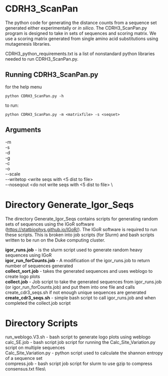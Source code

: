 # CDRH3_ScanPan

The python code for generating the distance counts from a sequence set generated either experimentally or *in silico*. The CDRH3_ScanPan.py program is designed to take in sets of sequences and scoring matrix. We use a scoring matrix generated from single amino acid substitutions using mutagenesis libraries.

CDRH3_python_requirements.txt is a list of nonstandard python libraries needed to run CDRH3_ScanPan.py.

## Running CDRH3_ScanPan.py

for the help menu
```
python CDRH3_ScanPan.py -h
```

to run:
```
python CDRH3_ScanPan.py -m <matrixfile> -s <seqset>
```

## Arguments

-m <matrix> \
-s <sequence file> \
-d <distance file> \
-g <gene> \
-c <cutoff> \
-o <pdffile name> \
--scale <scale to use> \
--writetop <write seqs with <5 dist to file> \
--noseqout <do not write seqs with <5 dist to file> \

# Directory Generate_Igor_Seqs

The directory Generate_Igor_Seqs contains scripts for generating random sets of sequences using the IGoR software (https://statbiophys.github.io/IGoR/). The IGoR software is required to run these scripts. This is broken into job scripts (for Slurm) and bash scripts written to be run on the Duke computing cluster.

**igor_runs.job** - is the slurm script used to generate random heavy sequences using IGoR\
**igor_run_forCounts.job** - A modification of the igor_runs.job to return number of sequences generated\
**collect_sort.job** - takes the generated sequences and uses weblogo to create logo plots\
**collect.job** - Job script to take the generated sequences from igor_runs.job (or igor_run_forCounts.job) and put them into one file and calls create_cdr3_seqs.sh if not enough unique sequences are generated\
**create_cdr3_seqs.sh** - simple bash script to call igor_runs.job and when completed the collect.job script


# Directory Scripts

run_weblogo.V3.sh - bash script to generate logo plots using weblogo \
calc_SE.job - bash script job script for running the Calc_Site_Variation.py script on multiple sequences\
Calc_Site_Variation.py - python script used to calculate the shannon entropy of a sequence set\
compress.job - bash script job script for slurm to use gzip to compress consensus.txt files\
